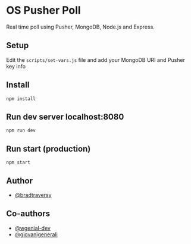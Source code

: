 # OS Pusher Poll

Real time poll using Pusher, MongoDB, Node.js and Express.

## Setup
Edit the `scripts/set-vars.js` file and add your MongoDB URI and Pusher key info

## Install
`npm install`

## Run dev server localhost:8080
`npm run dev`

## Run start (production)
`npm start`

## Author
* [@bradtraversy](https://github.com/bradtraversy)

## Co-authors
* [@wgenial-dev](https://github.com/wgenial-dev)
* [@giovanigenerali](https://github.com/giovanigenerali)
